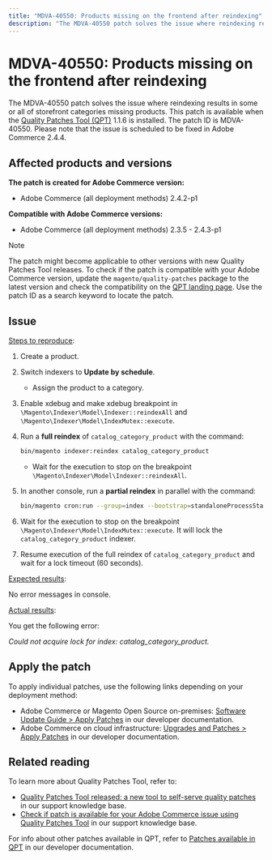 ```yaml
---
title: "MDVA-40550: Products missing on the frontend after reindexing"
description: "The MDVA-40550 patch solves the issue where reindexing results in some or all of storefront categories missing products. This patch is available when the [Quality Patches Tool (QPT)](https://support.magento.com/hc/en-us/articles/360047139492) 1.1.6 is installed. The patch ID is MDVA-40550. Please note that the issue is scheduled to be fixed in Adobe Commerce 2.4.4."
---
```


# MDVA-40550: Products missing on the frontend after reindexing

The MDVA-40550 patch solves the issue where reindexing results in some or all of storefront categories missing products. This patch is available when the [Quality Patches Tool (QPT)](https://support.magento.com/hc/en-us/articles/360047139492) 1.1.6 is installed. The patch ID is MDVA-40550. Please note that the issue is scheduled to be fixed in Adobe Commerce 2.4.4.

## Affected products and versions

**The patch is created for Adobe Commerce version:**

* Adobe Commerce (all deployment methods) 2.4.2-p1

**Compatible with Adobe Commerce versions:**

* Adobe Commerce (all deployment methods) 2.3.5 - 2.4.3-p1

>[!NOTE]
>
>The patch might become applicable to other versions with new Quality Patches Tool releases. To check if the patch is compatible with your Adobe Commerce version, update the `magento/quality-patches` package to the latest version and check the compatibility on the [QPT landing page](https://devdocs.magento.com/quality-patches/tool.html#patch-grid). Use the patch ID as a search keyword to locate the patch.

## Issue

<u>Steps to reproduce</u>:

1. Create a product.
1. Switch indexers to **Update by schedule**.
    * Assign the product to a category.
1. Enable xdebug and make xdebug breakpoint in `\Magento\Indexer\Model\Indexer::reindexAll` and `\Magento\Indexer\Model\IndexMutex::execute`.
1. Run a **full reindex** of `catalog_category_product` with the command:

    ```bash
    bin/magento indexer:reindex catalog_category_product
    ```

    * Wait for the execution to stop on the breakpoint `\Magento\Indexer\Model\Indexer::reindexAll`.

1. In another console, run a **partial reindex** in parallel with the command:

    ```bash
    bin/magento cron:run --group=index --bootstrap=standaloneProcessStarted=1
    ```

1. Wait for the execution to stop on the breakpoint `\Magento\Indexer\Model\IndexMutex::execute`. It will lock the `catalog_category_product` indexer.
1. Resume execution of the full reindex of `catalog_category_product` and wait for a lock timeout (60 seconds).

<u>Expected results</u>:

No error messages in console.

<u>Actual results</u>:

You get the following error:

*Could not acquire lock for index: catalog_category_product.*

## Apply the patch

To apply individual patches, use the following links depending on your deployment method:

* Adobe Commerce or Magento Open Source on-premises: [Software Update Guide > Apply Patches](https://devdocs.magento.com/guides/v2.4/comp-mgr/patching/mqp.html) in our developer documentation.
* Adobe Commerce on cloud infrastructure: [Upgrades and Patches > Apply Patches](https://devdocs.magento.com/cloud/project/project-patch.html) in our developer documentation.

## Related reading

To learn more about Quality Patches Tool, refer to:

* [Quality Patches Tool released: a new tool to self-serve quality patches](https://support.magento.com/hc/en-us/articles/360047139492) in our support knowledge base.
* [Check if patch is available for your Adobe Commerce issue using Quality Patches Tool](https://support.magento.com/hc/en-us/articles/360047125252) in our support knowledge base.

For info about other patches available in QPT, refer to [Patches available in QPT](https://devdocs.magento.com/quality-patches/tool.html#patch-grid) in our developer documentation. 
